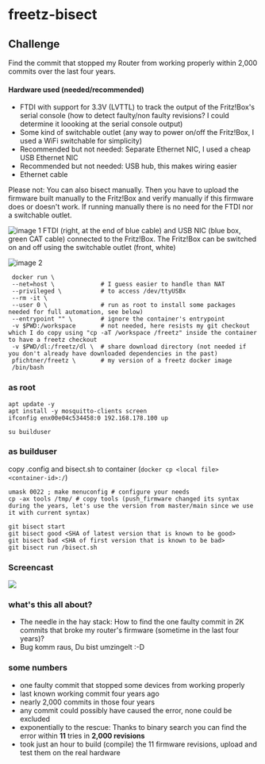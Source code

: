 # freetz-bisect

## Challenge
Find the commit that stopped my Router from working properly within 2,000 commits over the last four years. 

#### Hardware used (needed/recommended)
- FTDI with support for 3.3V (LVTTL) to track the output of the Fritz!Box's serial console (how to detect faulty/non faulty revisions? I could determine it loooking at the serial console output)
- Some kind of switchable outlet (any way to power on/off the Fritz!Box, I used a WiFi switchable for simplicity) 
- Recommended but not needed: Separate Ethernet NIC, I used a cheap USB Ethernet NIC
- Recommended but not needed: USB hub, this makes wiring easier
- Ethernet cable

Please not: You can also bisect manually. Then you have to upload the firmware built manually to the Fritz!Box and verify manually if this firmware does or doesn't work. If running manually there is no need for the FTDI nor a switchable outlet. 

![image 1](https://pfichtner.github.io/freetz-bisect/IMG_20220109_124304362.jpg)
FTDI (right, at the end of blue cable) and USB NIC (blue box, green CAT cable) connected to the Fritz!Box. The Fritz!Box can be switched on and off using the switchable outlet (front, white)

![image 2](https://pfichtner.github.io/freetz-bisect/IMG_20220109_124311409.jpg)


```
 docker run \
 --net=host \             # I guess easier to handle than NAT
 --privileged \           # to access /dev/ttyUSBx
 --rm -it \
 --user 0 \               # run as root to install some packages needed for full automation, see below)
 --entrypoint "" \        # ignore the container's entrypoint
 -v $PWD:/workspace       # not needed, here resists my git checkout which I do copy using "cp -aT /workspace /freetz" inside the container to have a freetz checkout
 -v $PWD/dl:/freetz/dl \  # share download directory (not needed if you don't already have downloaded dependencies in the past)
 pfichtner/freetz \       # my version of a freetz docker image
 /bin/bash
```

### as root
```
apt update -y
apt install -y mosquitto-clients screen
ifconfig enx00e04c534458:0 192.168.178.100 up
```

```
su builduser
```

### as builduser
copy .config and bisect.sh to container (```docker cp <local file> <container-id>:/```)

```
umask 0022 ; make menuconfig # configure your needs
cp -ax tools /tmp/ # copy tools (push_firmware changed its syntax during the years, let's use the version from master/main since we use it with current syntax)

git bisect start
git bisect good <SHA of latest version that is known to be good>
git bisect bad <SHA of first version that is known to be bad>
git bisect run /bisect.sh 
```
### Screencast
<a href="http://pfichtner.github.io/bisect-asciinema/"><img src="https://pfichtner.github.io/bisect-asciinema/asciinema-poster.png" /></a>

### what's this all about?
- The needle in the hay stack: How to find the one faulty commit in 2K commits that broke my router's firmware (sometime in the last four years)?
- Bug komm raus, Du bist umzingelt :-D

### some numbers
- one faulty commit that stopped some devices from working properly
- last known working commit four years ago
- nearly 2,000 commits in those four years
- any commit could possibly have caused the error, none could be excluded
- exponentially to the rescue: Thanks to binary search you can find the error within **11** tries in **2,000 revisions**
- took just an hour to build (compile) the 11 firmware revisions, upload and test them on the real hardware
